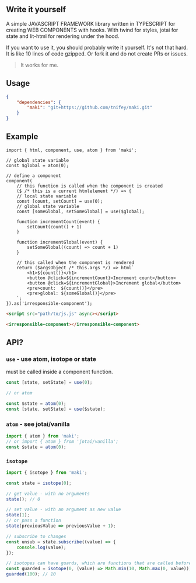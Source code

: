 ## Write it yourself

A simple JAVASCRIPT FRAMEWORK library written in TYPESCRIPT for creating WEB COMPONENTS with hooks.
With twind for styles, jotai for state and lit-html for rendering under the hood.

If you want to use it, you should probably write it yourself. It's not that hard.
It is like 10 lines of code gzipped. Or fork it and do not create PRs or issues.
> It works for me.

## Usage
```json
{
    "dependencies": {
        "maki": "git+https://github.com/tnifey/maki.git"
    }
}
```

## Example

```tsx
import { html, component, use, atom } from 'maki';

// global state variable
const $global = atom(0);

// define a component
component(
    // this function is called when the component is created
    ($ /* this is a current htmlelement */) => {
    // local state variable
    const [count, setCount] = use(0);
    // global state variable
    const [someGlobal, setSomeGlobal] = use($global);

    function incrementCount(event) {
        setCount(count() + 1)
    }

    function incrementGlobal(event) {
        setSomeGlobal((count) => count + 1)
    }

    // this called when the component is rendered
    return ($argsObject /* this.args */) => html`
        <h1>${count()}</h1>
        <button @click=${incrementCount}>Increment count</button>
        <button @click=${incrementGlobal}>Increment global</button>
        <pre>count:  ${count()}</pre>
        <pre>global: ${someGlobal()}</pre>
    `;
}).as('irresponsible-component');
```

```html
<script src="path/to/js.js" async></script>

<irresponsible-component></irresponsible-component>
```

## API?

### `use` - use atom, isotope or state
must be called inside a component function.

```ts
const [state, setState] = use(0);

// or atom

const $state = atom(0);
const [state, setState] = use($state);
```

### `atom` - see jotai/vanilla
```ts
import { atom } from 'maki';
// or import { atom } from 'jotai/vanilla';
const $state = atom(0);
```

### `isotope`
```typescript
import { isotope } from 'maki';

const state = isotope(0);

// get value - with no arguments
state(); // 0

// set value - with an argument as new value
state(1);
// or pass a function
state(previousValue => previousValue + 1);

// subscribe to changes
const unsub = state.subscribe((value) => {
    console.log(value);
});

// isotopes can have guards, which are functions that are called before setting the value and can modify it before it is set
const guarded = isotope(0, (value) => Math.min(10, Math.max(0, value)));
guarded(100); // 10
```
